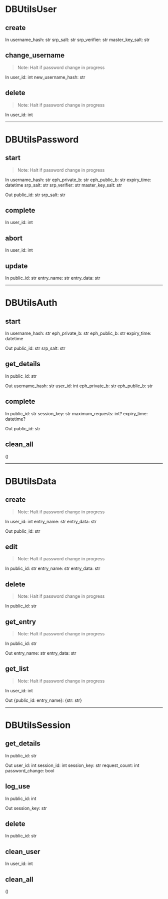 # DBUtilsUser

## create
In
username_hash: str
srp_salt: str
srp_verifier: str
master_key_salt: str

## change_username
> Note: Halt if password change in progress

In
user_id: int
new_username_hash: str

## delete
> Note: Halt if password change in progress

In
user_id: int


---


# DBUtilsPassword

## start
> Note: Halt if password change in progress

In
username_hash: str
eph_private_b: str
eph_public_b: str
expiry_time: datetime
srp_salt: str
srp_verifier: str
master_key_salt: str

Out
public_id: str
srp_salt: str

## complete
In
user_id: int

## abort
In
user_id: int

## update
In
public_id: str
entry_name: str
entry_data: str


---


# DBUtilsAuth

## start
In
username_hash: str
eph_private_b: str
eph_public_b: str
expiry_time: datetime

Out
public_id: str
srp_salt: str

## get_details
In
public_id: str

Out
username_hash: str
user_id: int
eph_private_b: str
eph_public_b: str

## complete
In
public_id: str
session_key: str
maximum_requests: int?
expiry_time: datetime?

Out
public_id: str

## clean_all
()


---


# DBUtilsData

## create
> Note: Halt if password change in progress

In
user_id: int
entry_name: str
entry_data: str

Out
public_id: str

## edit
> Note: Halt if password change in progress

In
public_id: str
entry_name: str
entry_data: str

## delete
> Note: Halt if password change in progress

In
public_id: str

## get_entry
> Note: Halt if password change in progress

In
public_id: str

Out
entry_name: str
entry_data: str

## get_list
> Note: Halt if password change in progress

In
user_id: int

Out
{public_id: entry_name}: {str: str}


---


# DBUtilsSession

## get_details
In
public_id: str

Out
user_id: int
session_id: int
session_key: str
request_count: int
password_change: bool

## log_use
In
public_id: int

Out
session_key: str

## delete
In
public_id: str

## clean_user
In
user_id: int

## clean_all
()
